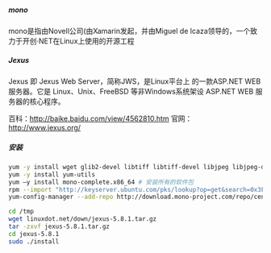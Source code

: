##### mono
  mono是指由Novell公司(由Xamarin发起，并由Miguel de lcaza领导的，一个致力于开创·NET在Linux上使用的开源工程



##### Jexus
  Jexus 即 Jexus Web Server，简称JWS，是Linux平台上 的一款ASP.NET WEB服务器。它是 Linux、Unix、FreeBSD 等非Windows系统架设 ASP.NET WEB 服务器的核心程序。
  
  百科：http://baike.baidu.com/view/4562810.htm
  官网：http://www.jexus.org/
  

##### 安装

```bash
yum -y install wget glib2-devel libtiff libtiff-devel libjpeg libjpeg-devel giflib giflib-devel libpng libpng-devel libX11 libX11-devel freetype freetype-devel fontconfig fontconfig-devel libexif libexif-devel gcc-c++ gettext unzip zip bzip2 bzip2-devel curl-devel gtk2-devel boost-devel
yum -y install yum-utils
yum –y install mono-complete.x86_64 # 安装所有的软件包
rpm --import "http://keyserver.ubuntu.com/pks/lookup?op=get&search=0x3FA7E0328081BFF6A14DA29AA6A19B38D3D831EF"
yum-config-manager --add-repo http://download.mono-project.com/repo/centos/
```

```bash
cd /tmp
wget linuxdot.net/down/jexus-5.8.1.tar.gz 
tar -zxvf jexus-5.8.1.tar.gz 
cd jexus-5.8.1 
sudo ./install 
```
